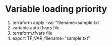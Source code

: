 # Variable loading priority

1. terraform apply -var "filename=sample.txt
2. variable.auto.tfvars file
3. terraform.tfvars file
4. export TF_VAR_filename="sample.txt"

